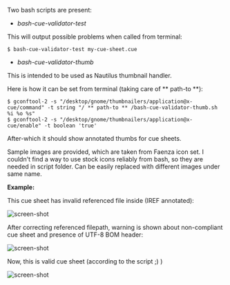 Two bash scripts are present:

- *bash-cue-validator-test*

This will output possible problems when called from terminal:

```
$ bash-cue-validator-test my-cue-sheet.cue
```

- *bash-cue-validator-thumb*

This is intended to be used as Nautilus thumbnail handler.

Here is how it can be set from terminal (taking care of ** path-to **):

```
$ gconftool-2 -s "/desktop/gnome/thumbnailers/application@x-cue/command" -t string "/ ** path-to ** /bash-cue-validator-thumb.sh %i %o %s"
$ gconftool-2 -s "/desktop/gnome/thumbnailers/application@x-cue/enable" -t boolean 'true'
```

After-which it should show annotated thumbs for cue sheets.

Sample images are provided, which are taken from Faenza icon set. I couldn't find a way to use stock icons reliably from bash, so they are needed in script folder. Can be easily replaced with different images under same name.

**Example:**

This cue sheet has invalid referenced file inside (IREF annotated):

![screen-shot](http://i.imgur.com/Uxsur.png "Cue sheet with error")


After correcting referenced filepath, warning is shown about non-compliant cue sheet and presence of UTF-8 BOM header:

![screen-shot](http://i.imgur.com/d9df7.png "Cue sheet with warning")


Now, this is valid cue sheet (according to the script ;) )

![screen-shot](http://i.imgur.com/3amAt.png "Correct cue sheet")
